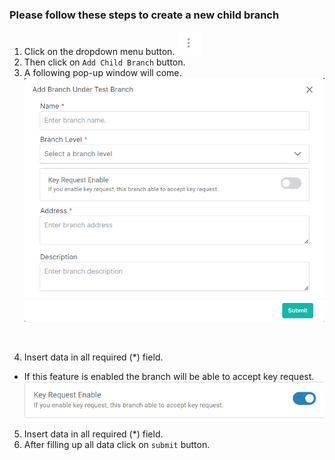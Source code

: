 ### Please follow these steps to create a new child branch
1. Click on the dropdown menu button.
![menu_btn](../../../../assets/file/documentation/common-images/menu_btn.jpg)
2. Then click on ```Add Child Branch``` button.
3. A following pop-up window will come.
![create child branch](../../../../assets/file/documentation/branch/images/create_branch.png)
</br>

4. Insert data in all required (<span>*</span>) field.

- If this feature is enabled the branch will be able to accept key request.
![accept key request](../../../../assets/file/documentation/branch/images/enable_key_request.png)

5. Insert data in all required (<span>*</span>) field.
6. After filling up all data click on ```submit``` button.
